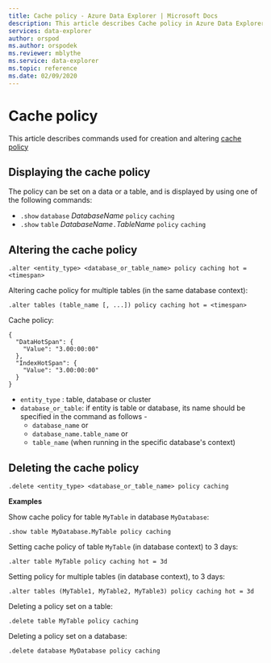```yaml
---
title: Cache policy - Azure Data Explorer | Microsoft Docs
description: This article describes Cache policy in Azure Data Explorer.
services: data-explorer
author: orspod
ms.author: orspodek
ms.reviewer: mblythe
ms.service: data-explorer
ms.topic: reference
ms.date: 02/09/2020
---
```

# Cache policy

This article describes commands used for creation and altering [cache policy](../concepts/cachepolicy.md) 

## Displaying the cache policy

The policy can be set on a data or a table, and is displayed by using one of the following
commands:

* `.show` `database` *DatabaseName* `policy` `caching`
* `.show` `table` *DatabaseName*`.`*TableName* `policy` `caching`

## Altering the cache policy

```
.alter <entity_type> <database_or_table_name> policy caching hot = <timespan>
```

Altering cache policy for multiple tables (in the same database context):

```
.alter tables (table_name [, ...]) policy caching hot = <timespan>
```

Cache policy:
```
{
  "DataHotSpan": {
    "Value": "3.00:00:00"
  },
  "IndexHotSpan": {
    "Value": "3.00:00:00"
  }
}
```

* `entity_type` : table, database or cluster
* `database_or_table`: if entity is table or database, its name should be specified in the command as follows - 
  - `database_name` or 
  - `database_name.table_name` or 
  - `table_name` (when running in the specific database's context)

## Deleting the cache policy

```
.delete <entity_type> <database_or_table_name> policy caching
```

**Examples**

Show cache policy for table `MyTable` in database `MyDatabase`:

```
.show table MyDatabase.MyTable policy caching 
```

Setting cache policy of table `MyTable` (in database context) to 3 days:

```
.alter table MyTable policy caching hot = 3d
```

Setting policy for multiple tables (in database context), to 3 days:

```
.alter tables (MyTable1, MyTable2, MyTable3) policy caching hot = 3d
```

Deleting a policy set on a table:

```
.delete table MyTable policy caching
```

Deleting a policy set on a database:

```
.delete database MyDatabase policy caching
```